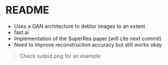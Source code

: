 # README

- Uses a GAN architecture to deblur images to an extent
- fast.ai
- Implementation of the SuperRes paper (will cite next commit)
- Need to improve reconstruction accuracy but still works okay

> Check output.png for an example
